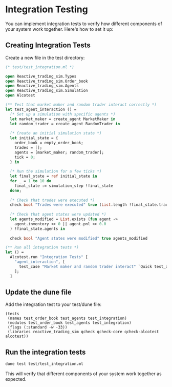# Integration Testing

You can implement integration tests to verify how different components of your system work together. Here's how to set it up:

## Creating Integration Tests

Create a new file in the test directory:

```ocaml
(* test/test_integration.ml *)

open Reactive_trading_sim.Types
open Reactive_trading_sim.Order_book
open Reactive_trading_sim.Agents
open Reactive_trading_sim.Simulation
open Alcotest

(** Test that market maker and random trader interact correctly *)
let test_agent_interaction () =
  (* Set up a simulation with specific agents *)
  let market_maker = create_agent MarketMaker in
  let random_trader = create_agent RandomTrader in
  
  (* Create an initial simulation state *)
  let initial_state = {
    order_book = empty_order_book;
    trades = [];
    agents = [market_maker; random_trader];
    tick = 0;
  } in
  
  (* Run the simulation for a few ticks *)
  let final_state = ref initial_state in
  for _ = 1 to 10 do
    final_state := simulation_step !final_state
  done;
  
  (* Check that trades were executed *)
  check bool "Trades were executed" true (List.length !final_state.trades > 0);
  
  (* Check that agent states were updated *)
  let agents_modified = List.exists (fun agent -> 
    agent.inventory <> 0 || agent.pnl <> 0.0
  ) !final_state.agents in
  
  check bool "Agent states were modified" true agents_modified

(** Run all integration tests *)
let () =
  Alcotest.run "Integration Tests" [
    "agent_interaction", [
      test_case "Market maker and random trader interact" `Quick test_agent_interaction;
    ];
  ]
```

## Update the dune file

Add the integration test to your test/dune file:

```dune
(tests
 (names test_order_book test_agents test_integration)
 (modules test_order_book test_agents test_integration)
 (flags (:standard -w -33))
 (libraries reactive_trading_sim qcheck qcheck-core qcheck-alcotest alcotest))
```

## Run the integration tests

```bash
dune test test/test_integration.ml
```

This will verify that different components of your system work together as expected.
